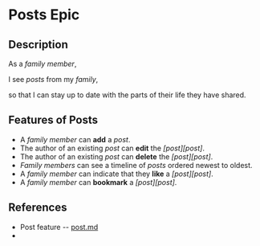 
# Posts Epic  
  
## Description  
  
As a *family member*,  
  
I see *posts* from my *family*,    
  
so that I can stay up to date with the parts of their life they have shared.   
  
## Features of Posts  
  
- A *family member* can **add** a *post*.  
- The author of an existing *post* can **edit** the *[post][post]*.  
- The author of an existing *post* can **delete** the *[post][post]*.  
- *Family members* can see a timeline of *posts* ordered newest to oldest.  
- A *family member* can indicate that they **like** a *[post][post]*.  
- A *family member* can **bookmark** a *[post][post]*.

## References

- Post feature -- [post.md](post.md)
- 
<!--stackedit_data:
eyJoaXN0b3J5IjpbMTI5NDA1NjIyMywtNjU2NDUzMjU1LC01Nz
gyOTQ3NTgsMTk2ODU1NjkyOCwxMzYyMzQwNjg5XX0=
-->